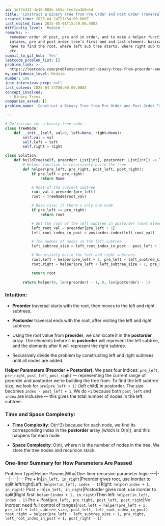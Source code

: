 ```yaml
---
id: 1df7e332-de10-800b-b55a-fee3ba3b0ded
title: 'Construct a Binary Tree from Pre Order and Post Order Traversal '
created_time: 2025-04-24T21:54:00.000Z
last_edited_time: 2025-05-01T15:49:00.000Z
difficulty_level: 'Meduim '
remarks: >-
  remember order of post, pre and in order, and to make a helper function that
  intakes, pre and post order tree’s first and and last element. basically we
  have to find the root, where left sub tree starts, where right sub tree starts
  etc. 
commit_to_git_hub: 'Yes'
leetcode_problem_list: []
problem_link: >-
  https://leetcode.com/problems/construct-binary-tree-from-preorder-and-postorder-traversal/description/
my_confidence_level: Meduim
number: 106
june_interviews_prep: null
last_solved: 2025-04-24T00:00:00.000Z
concept_involved:
  - Binary Trees
companies_asked: []
problem_name: 'Construct a Binary Tree from Pre Order and Post Order Traversal '

---
```


```python
# Definition for a binary tree node.
class TreeNode:
    def __init__(self, val=0, left=None, right=None):
        self.val = val
        self.left = left
        self.right = right

class Solution:
    def buildTree(self, preorder: List[int], postorder: List[int]) -> TreeNode:
        # Helper function to recursively build the tree
        def helper(pre_left, pre_right, post_left, post_right):
            if pre_left > pre_right:
                return None

            # Root of the current subtree
            root_val = preorder[pre_left]
            root = TreeNode(root_val)

            # Base case: if there's only one node
            if pre_left == pre_right:
                return root

            # Get the root of the left subtree in postorder (next element after the root of the left subtree)
            left_root_val = preorder[pre_left + 1]
            left_root_index_in_post = postorder.index(left_root_val)

            # The number of nodes in the left subtree
            left_subtree_size = left_root_index_in_post - post_left + 1

            # Recursively build the left and right subtrees
            root.left = helper(pre_left + 1, pre_left + left_subtree_size, post_left, left_root_index_in_post)
            root.right = helper(pre_left + left_subtree_size + 1, pre_right, left_root_index_in_post + 1, post_right - 1)

            return root
        
        return helper(0, len(preorder) - 1, 0, len(postorder) - 1)

```

### Intuition:

*   **Preorder** traversal starts with the root, then moves to the left and right subtrees.

*   **Postorder** traversal ends with the root, after visiting the left and right subtrees.

*   Using the root value from **preorder**, we can locate it in the **postorder** array. The elements before it in **postorder** will represent the left subtree, and the elements after it will represent the right subtree.

*   Recursively divide the problem by constructing left and right subtrees until all nodes are added.

**Helper Parameters (Preorder + Postorder):**
We pass four indices: `pre_left`, `pre_right`, `post_left`, `post_right` — representing the current range of preorder and postorder we're building the tree from.
To find the left subtree size, we look for `pre[pre_left + 1]` (left child) in postorder.
The size becomes `index - post_left + 1`.
We do `+1` because both `post_left` and `index` are inclusive — this gives the total number of nodes in the left subtree.

### Time and Space Complexity:

*   **Time Complexity**: O(n^2) because for each node, we find its corresponding index in the **postorder** array (which is O(n)), and this happens for each node.

*   **Space Complexity**: O(n), where n is the number of nodes in the tree. We store the tree nodes and recursion stack.

### One-liner Summary for How Parameters Are Passed

Problem Type|Helper Params|Why|One-liner recursive parameter logic
\---|---|---|---
Pre + In|`in_left, in_right`|Preorder gives root, use inorder to split left/right|Left: `helper(in_left, index - 1)`Right: `helper(index + 1, in_right)`
Post + In|`in_left, in_right`|Postorder gives root, use inorder to split|Right first: `helper(index + 1, in_right)`Then left: `helper(in_left, index - 1)`
Pre + Post|`pre_left, pre_right, post_left, post_right`|No inorder: need full control of ranges|`root.left = helper(pre_left + 1, pre_left + left_subtree_size, post_left, left_root_index_in_post)
            root.right = helper(pre_left + left_subtree_size + 1, pre_right, left_root_index_in_post + 1, post_right - 1)`
